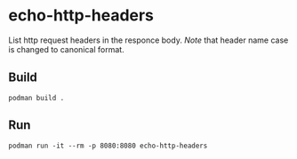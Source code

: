 # echo-http-headers

List http request headers in the responce body. *Note* that header name case is changed to canonical format.

## Build

`podman build .`

## Run 

`podman run -it --rm -p 8080:8080 echo-http-headers`
